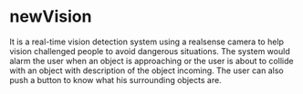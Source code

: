 # newVision
 
 It is a real-time vision detection system using a realsense camera to help vision challenged people to avoid dangerous situations. The system would alarm the user when an object is approaching or the user is about to collide with an object with description of the object incoming. The user can also push a button to know what his surrounding objects are.
